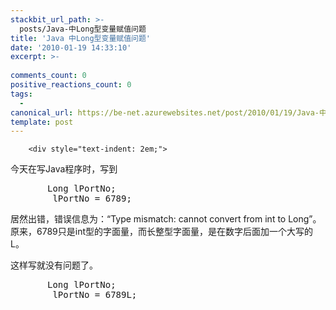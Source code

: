 ```yaml
---
stackbit_url_path: >-
  posts/Java-中Long型变量赋值问题
title: 'Java 中Long型变量赋值问题'
date: '2010-01-19 14:33:10'
excerpt: >-
  
comments_count: 0
positive_reactions_count: 0
tags: 
  - 
canonical_url: https://be-net.azurewebsites.net/post/2010/01/19/Java-中Long型变量赋值问题
template: post
---
```


        <div style="text-indent: 2em;">
<p>今天在写Java程序时，写到</p>
<pre class="brush: java" style="text-indent: 0;">		Long lPortNo;		
		lPortNo = 6789;
</pre>
<p>居然出错，错误信息为：“Type mismatch: cannot convert from int to Long”。原来，6789只是int型的字面量，而长整型字面量，是在数字后面加一个大写的L。</p>
<p>这样写就没有问题了。</p>
<pre class="brush: java" style="text-indent: 0;">		Long lPortNo;		
		lPortNo = 6789L;
</pre>
</div>
      